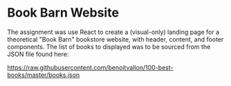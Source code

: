 # Book Barn Website

The assignment was use React to create a (visual-only) landing page for a theoretical "Book Barn" bookstore website, with header, content, and footer components. The list of books to displayed was to be sourced from the JSON file found here:

https://raw.githubusercontent.com/benoitvallon/100-best-books/master/books.json

